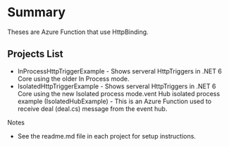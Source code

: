 # Summary
Theses are Azure Function that use HttpBinding.

## Projects List
- InProcessHttpTriggerExample - Shows serveral HttpTriggers in .NET 6 Core using the older In Process mode.
- IsolatedHttpTriggerExample - Shows serveral HttpTriggers in .NET 6 Core using the new Isolated process mode.vent Hub isolated process example (IsolatedHubExample) - This is an Azure Function used to receive deal (deal.cs) message from the event hub.
  
Notes
- See the readme.md file in each project for setup instructions.

